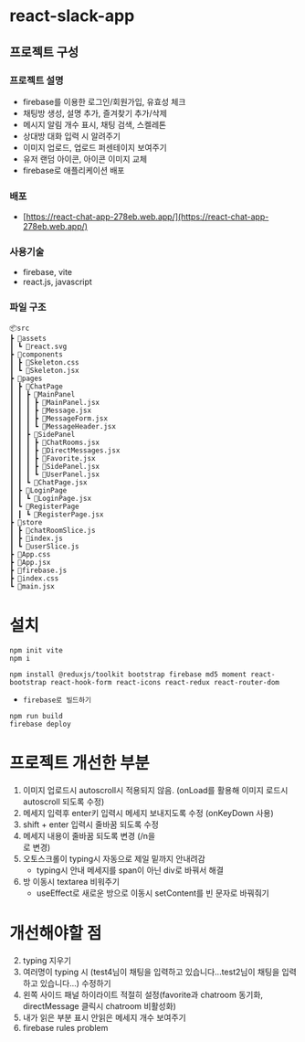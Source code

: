 # react-slack-app

## 프로젝트 구성

### 프로젝트 설명

- firebase를 이용한 로그인/회원가입, 유효성 체크
- 채팅방 생성, 설명 추가, 즐겨찾기 추가/삭제
- 메시지 알림 개수 표시, 채팅 검색, 스켈레톤
- 상대방 대화 입력 시 알려주기
- 이미지 업로드, 업로드 퍼센테이지 보여주기
- 유저 랜덤 아이콘, 아이콘 이미지 교체
- firebase로 애플리케이션 배포

### 배포

- [https://react-chat-app-278eb.web.app/](https://react-chat-app-278eb.web.app/)

### 사용기술

- firebase, vite
- react.js, javascript

### 파일 구조

```
📦src
┣ 📂assets
┃ ┗ 📜react.svg
┣ 📂components
┃ ┣ 📜Skeleton.css
┃ ┗ 📜Skeleton.jsx
┣ 📂pages
┃ ┣ 📂ChatPage
┃ ┃ ┣ 📂MainPanel
┃ ┃ ┃ ┣ 📜MainPanel.jsx
┃ ┃ ┃ ┣ 📜Message.jsx
┃ ┃ ┃ ┣ 📜MessageForm.jsx
┃ ┃ ┃ ┗ 📜MessageHeader.jsx
┃ ┃ ┣ 📂SidePanel
┃ ┃ ┃ ┣ 📜ChatRooms.jsx
┃ ┃ ┃ ┣ 📜DirectMessages.jsx
┃ ┃ ┃ ┣ 📜Favorite.jsx
┃ ┃ ┃ ┣ 📜SidePanel.jsx
┃ ┃ ┃ ┗ 📜UserPanel.jsx
┃ ┃ ┗ 📜ChatPage.jsx
┃ ┣ 📂LoginPage
┃ ┃ ┗ 📜LoginPage.jsx
┃ ┗ 📂RegisterPage
┃ ┃ ┗ 📜RegisterPage.jsx
┣ 📂store
┃ ┣ 📜chatRoomSlice.js
┃ ┣ 📜index.js
┃ ┗ 📜userSlice.js
┣ 📜App.css
┣ 📜App.jsx
┣ 📜firebase.js
┣ 📜index.css
┗ 📜main.jsx
```

# 설치

```
npm init vite
npm i
```

```
npm install @reduxjs/toolkit bootstrap firebase md5 moment react-bootstrap react-hook-form react-icons react-redux react-router-dom
```

- `firebase로 빌드하기`

```
npm run build
firebase deploy
```

# 프로젝트 개선한 부분

1. 이미지 업로드시 autoscroll시 적용되지 않음. (onLoad를 활용해 이미지 로드시 autoscroll 되도록 수정)
2. 메세지 입력후 enter키 입력시 메세지 보내지도록 수정 (onKeyDown 사용)
3. shift + enter 입력시 줄바꿈 되도록 수정
4. 메세지 내용이 줄바꿈 되도록 변경 (/n을 <br>로 변경)
5. 오토스크롤이 typing시 자동으로 제일 밑까지 안내려감
   - typing시 안내 메세지를 span이 아닌 div로 바꿔서 해결
6. 방 이동시 textarea 비워주기
   - useEffect로 새로운 방으로 이동시 setContent를 빈 문자로 바꿔줘기

# 개선해야할 점

2.  typing 지우기
3.  여러명이 typing 시 (test4님이 채팅을 입력하고 있습니다...test2님이 채팅을 입력하고 있습니다...) 수정하기
4.  왼쪽 사이드 패널 하이라이트 적절히 설정(favorite과 chatroom 동기화, directMessage 클릭시 chatroom 비활성화)
5.  내가 읽은 부분 표시 안읽은 메세지 개수 보여주기
6.  firebase rules problem
